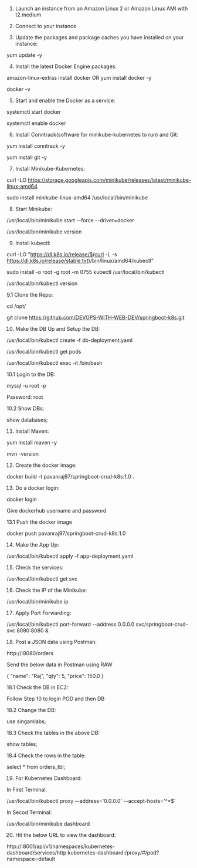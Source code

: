 1. Launch an instance from an Amazon Linux 2 or Amazon Linux AMI with t2.medium


2. Connect to your instance


3. Update the packages and package caches you have installed on your instance:

yum update -y


4. Install the latest Docker Engine packages:

amazon-linux-extras install docker 
OR
yum install docker -y

docker -v


5. Start and enable the Docker as a service:

systemctl start docker 

systemctl enable docker


6. Install Conntrack(software for minikube-kubernetes to run) and Git:

yum install conntrack -y

yum install git -y


7. Install Minikube-Kubernetes:

curl -LO https://storage.googleapis.com/minikube/releases/latest/minikube-linux-amd64

sudo install minikube-linux-amd64 /usr/local/bin/minikube


8. Start Minikube:

/usr/local/bin/minikube start --force --driver=docker

/usr/local/bin/minikube version


9. Install kubectl:

curl -LO "https://dl.k8s.io/release/$(curl -L -s https://dl.k8s.io/release/stable.txt)/bin/linux/amd64/kubectl"

sudo install -o root -g root -m 0755 kubectl /usr/local/bin/kubectl

/usr/local/bin/kubectl version


9.1 Clone the Repo:

cd /opt/

git clone https://github.com/DEVOPS-WITH-WEB-DEV/springboot-k8s.git


10. Make the DB Up and Setup the DB:

/usr/local/bin/kubectl create -f db-deployment.yaml

/usr/local/bin/kubectl get pods

/usr/local/bin/kubectl exec -it <POD-NAME> /bin/bash


10.1 Login to the DB:

mysql -u root -p 

Password: root


10.2 Show DBs:

show databases;


11. Install Maven:

yum install maven -y	

mvn -version


12. Create the docker image: 

docker build -t pavanraj97/springboot-crud-k8s:1.0 .


13. Do a docker login:

docker login

Give dockerhub username and password

13.1 Push the docker image

docker push pavanraj97/springboot-crud-k8s:1.0


14. Make the App Up:

/usr/local/bin/kubectl  apply -f app-deployment.yaml


15. Check the services:

/usr/local/bin/kubectl  get svc


16. Check the IP of the Minikube:

/usr/local/bin/minikube ip

17. Apply Port Forwarding:

/usr/local/bin/kubectl port-forward --address 0.0.0.0 svc/springboot-crud-svc 8080:8080 &


18. Post a JSON data using Postman:

http://<EC2IP>:8080/orders

Send the below data in Postman using RAW

{
    "name": "Raj",
    "qty": 5,
    "price": 150.0
}


18.1 Check the DB in EC2:

Follow Step 10 to login POD and then DB 


18.2 Change the DB:

use singamlabs;


18.3 Check the tables in the above DB:

show tables;


18.4 Check the rows in the table:

select * from orders_tbl;


19. For Kubernetes Dashboard:

In First Terminal:

/usr/local/bin/kubectl proxy --address='0.0.0.0' --accept-hosts='^*$'

In Secod Terminal:

/usr/local/bin/minikube dashboard


20. Hit the below URL to view the dashboard:

http://<EC2IP>:8001/api/v1/namespaces/kubernetes-dashboard/services/http:kubernetes-dashboard:/proxy/#/pod?namespace=default
